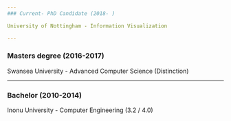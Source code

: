 ```yaml
---
### Current- PhD Candidate (2018- )

University of Nottingham - Information Visualization

---
```


### Masters degree (2016-2017)

Swansea University - Advanced Computer Science (Distinction)

---

### Bachelor (2010-2014)

Inonu University - Computer Engineering (3.2 / 4.0)


